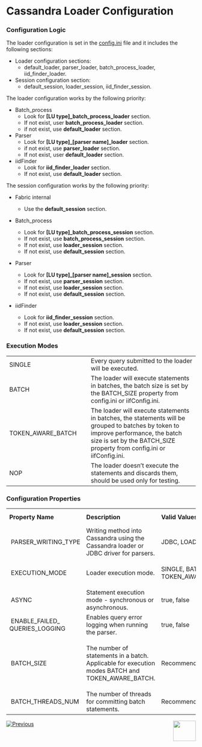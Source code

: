 # Cassandra Loader Configuration

### Configuration Logic

The loader configuration is set in the [config.ini](/articles/02_fabric_architecture/05_fabric_main_configuration_files.md#configini) file and it includes the following sections:

* Loader configuration sections:
  * default_loader, parser_loader, batch_process_loader, iid_finder_loader.
* Session configuration section:
  * default_session, loader_session, iid_finder_session.

The loader configuration works by the following priority:

- Batch_process
  - Look for **[LU type]_batch_process_loader** section.
  - If not exist, user **batch_process_loader** section.
  - if not exist, use **default_loader** section.
- Parser
  - Look for **[LU type]_[parser name]_loader** section.
  - if not exist, use **parser_loader** section.
  - If not exist, user **default_loader** section.
- iidFinder
  - Look for **iid_finder_loader** section.
  - If not exist, use **default_loader** section.

The session configuration works by the following priority:

- Fabric internal

  - Use the **default_session** section.

- Batch_process

  - Look for **[LU type]_batch_process_session** section.
  - If not exist, use **batch_process_session** section.
  - If not exist, use **loader_session** section.
  - If not exist, use **default_session** section.

- Parser

  - Look for **[LU type]_[parser name]_session** section.
  - If not exist, use **parser_session** section.
  - If not exist, use **loader_session** section.
  - If not exist, use **default_session** section.

- iidFinder

  - Look for **iid_finder_session** section.
  - If not exist, use **loader_session** section.
  - If not exist, use **default_session** section.

    

### Execution Modes

<table>
<tbody>
<tr>
<td width=250px>SINGLE</td>
<td width=650px>Every query submitted to the loader will be executed.</td>
</tr>
<tr>
<td>BATCH</td>
<td>The loader will execute statements in batches, the batch size is set by the BATCH_SIZE property from config.ini or iifConfig.ini.</td>
</tr>
<tr>
<td>TOKEN_AWARE_BATCH</td>
<td>The loader will execute statements in batches, the statements will be grouped to batches by token to improve performance, the batch size is set by the BATCH_SIZE property from config.ini or iifConfig.ini.</td>
</tr>
<tr>
<td>NOP</td>
<td>The loader doesn’t execute the statements and discards them, should be used only for testing.</td>
</tr>
</tbody>
</table>


### Configuration Properties

<table>
<tbody>
<tr>
<td><strong>Property Name</strong></td>
<td><strong>Description</strong></td>
<td><strong>Valid Values</strong></td>
<td><strong>Default Value</strong></td>
</tr>
<tr>
<td>&nbsp;PARSER_WRITING_TYPE</td>
<td>Writing method into Cassandra using the Cassandra loader or JDBC driver for parsers.</td>
<td>JDBC, LOADER</td>
<td>JDBC</td>
</tr>
<tr>
<td>&nbsp;EXECUTION_MODE</td>
<td>Loader execution mode.</td>
<td>
<p>SINGLE, BATCH, NOP, TOKEN_AWARE_BATCH</p>
</td>
<td>SINGLE</td>
</tr>
<tr>
<td>&nbsp;ASYNC</td>
<td>Statement execution mode - synchronous or asynchronous.</td>
<td>true, false</td>
<td>true</td>
</tr>
<tr>
<td>&nbsp;ENABLE_FAILED_ QUERIES_LOGGING</td>
<td>Enables query error logging when running the parser.</td>
<td>true, false</td>
<td>false</td>
</tr>
<tr>
<td>&nbsp;BATCH_SIZE</td>
<td>
<p>The number of statements in a batch. Applicable for execution modes BATCH and TOKEN_AWARE_BATCH.</p>
</td>
<td>Recommended 100</td>
<td>100</td>
</tr>
<tr>
<td>&nbsp;BATCH_THREADS_NUM</td>
<td>The number of threads for committing batch statements.</td>
<td>Recommended 5</td>
<td>5</td>
</tr>
</tbody>
</table>




[![Previous](/articles/images/Previous.png)](02_loader_architecture.md)[<img align="right" width="60" height="54" src="/articles/images/Next.png">](xxx.md) 

